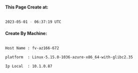 
   
#### This Page Create at:

```bash

2023-05-01 - 06:37:19 UTC

```

#### Create By Machine:

```bash

Host Name : fv-az166-672

platform  : Linux-5.15.0-1036-azure-x86_64-with-glibc2.35

Ip Local  : 10.1.0.87

```


